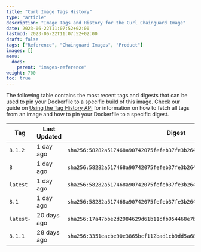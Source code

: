 ```yaml
---
title: "Curl Image Tags History"
type: "article"
description: "Image Tags and History for the Curl Chainguard Image"
date: 2023-06-22T11:07:52+02:00
lastmod: 2023-06-22T11:07:52+02:00
draft: false
tags: ["Reference", "Chainguard Images", "Product"]
images: []
menu:
  docs:
    parent: "images-reference"
weight: 700
toc: true
---
```


The following table contains the most recent tags and digests that can be used to pin your Dockerfile to a specific build of this image. Check our guide on [Using the Tag History API](/chainguard/chainguard-images/using-the-tag-history-api/) for information on how to fetch all tags from an image and how to pin your Dockerfile to a specific digest.

| Tag       | Last Updated | Digest                                                                    |
|-----------|--------------|---------------------------------------------------------------------------|
| `8.1.2`   | 1 day ago    | `sha256:58282a517468a90742075fefeb37fe3b264f20e45992e84ce5ecdbda6b3a190d` |
| `8`       | 1 day ago    | `sha256:58282a517468a90742075fefeb37fe3b264f20e45992e84ce5ecdbda6b3a190d` |
| `latest`  | 1 day ago    | `sha256:58282a517468a90742075fefeb37fe3b264f20e45992e84ce5ecdbda6b3a190d` |
| `8.1`     | 1 day ago    | `sha256:58282a517468a90742075fefeb37fe3b264f20e45992e84ce5ecdbda6b3a190d` |
| `latest-` | 20 days ago  | `sha256:17a47bbe2d2984629d61b11cfb054468e7b766c6df3d38e38489a6f6a33aa832` |
| `8.1.1`   | 28 days ago  | `sha256:3351eacbe90e3865bcf112bad1cb9dd5a68c267bdb5f7f2c80235aa0b382180e` |
